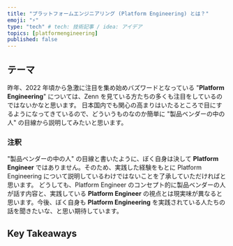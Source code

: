 ```yaml
---
title: "プラットフォームエンジニアリング (Platform Engineering) とは？"
emoji: "⚡"
type: "tech" # tech: 技術記事 / idea: アイデア
topics: [platformengineering]
published: false
---
```

## テーマ

昨年、2022 年頃から急激に注目を集め始めバズワードとなっている "**Platform Engineering**" については、Zenn を見ている方たちの多くも注目をしているのではないかなと思います。
日本国内でも関心の高まりはいたるところで目にするようになってきているので、どういうものなのか簡単に "製品ベンダーの中の人" の目線から説明してみたいと思います。

### 注釈

"製品ベンダーの中の人" の目線と書いたように、ぼく自身は決して **Platform Engineer** ではありません。そのため、実践した経験をもとに Platform Engineering について説明しているわけではないことを了承していただければと思います。
どうしても、Platform Engineer のコンセプト的に製品ベンダーの人が話す内容と、実践している **Platform Engineer** の視点とは現実味が異なると思います。今後、ぼく自身も **Platform Engineering** を実践されている人たちの話を聞きたいな、と思い期待しています。

## 

## Key Takeaways